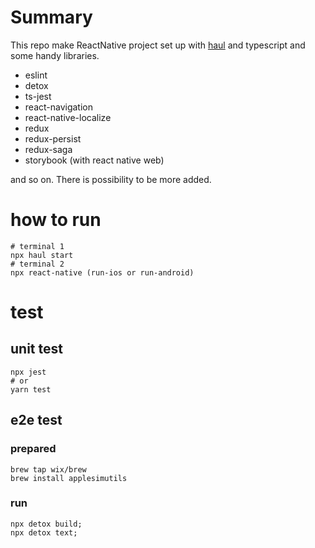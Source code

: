 # Summary

This repo make ReactNative project set up with [haul](https://github.com/callstack/haul) and typescript and some handy libraries.

- eslint
- detox
- ts-jest
- react-navigation
- react-native-localize
- redux
- redux-persist
- redux-saga
- storybook (with react native web)

and so on. There is possibility to be more added. 

# how to run

```shell
# terminal 1
npx haul start 
# terminal 2
npx react-native (run-ios or run-android)
```
# test

## unit test

```shell
npx jest 
# or
yarn test
```

## e2e test

### prepared

```shell
brew tap wix/brew
brew install applesimutils
```

### run

```shell
npx detox build; 
npx detox text; 
```
